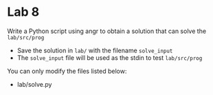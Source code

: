 Lab 8
========

Write a Python script using angr to obtain a solution that can solve the `lab/src/prog`
* Save the solution in `lab/` with the filename `solve_input`
* The `solve_input` file will be used as the stdin to test `lab/src/prog`

You can only modify the files listed below:
* lab/solve.py

